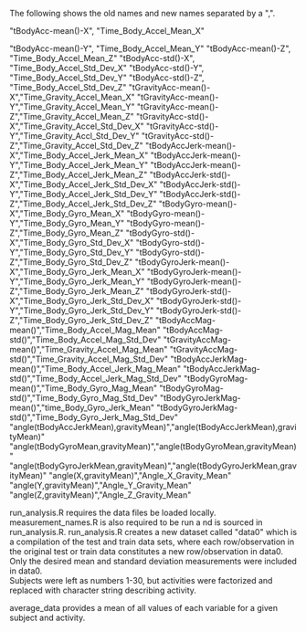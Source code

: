 The following shows the old names and new names separated by a  ",".


"tBodyAcc-mean()-X",      "Time_Body_Accel_Mean_X"

"tBodyAcc-mean()-Y",      "Time_Body_Accel_Mean_Y"
"tBodyAcc-mean()-Z",      "Time_Body_Accel_Mean_Z"
"tBodyAcc-std()-X",       "Time_Body_Accel_Std_Dev_X"
"tBodyAcc-std()-Y",       "Time_Body_Accel_Std_Dev_Y"
"tBodyAcc-std()-Z",       "Time_Body_Accel_Std_Dev_Z"
"tGravityAcc-mean()-X","Time_Gravity_Accel_Mean_X"
"tGravityAcc-mean()-Y","Time_Gravity_Accel_Mean_Y"
"tGravityAcc-mean()-Z","Time_Gravity_Accel_Mean_Z"
"tGravityAcc-std()-X","Time_Gravity_Accel_Std_Dev_X"
"tGravityAcc-std()-Y","Time_Gravity_Accl_Std_Dev_Y"
"tGravityAcc-std()-Z","Time_Gravity_Accel_Std_Dev_Z"
"tBodyAccJerk-mean()-X","Time_Body_Accel_Jerk_Mean_X"
"tBodyAccJerk-mean()-Y","Time_Body_Accel_Jerk_Mean_Y"
"tBodyAccJerk-mean()-Z","Time_Body_Accel_Jerk_Mean_Z"
"tBodyAccJerk-std()-X","Time_Body_Accel_Jerk_Std_Dev_X"
"tBodyAccJerk-std()-Y","Time_Body_Accel_Jerk_Std_Dev_Y"
"tBodyAccJerk-std()-Z","Time_Body_Accel_Jerk_Std_Dev_Z"
"tBodyGyro-mean()-X","Time_Body_Gyro_Mean_X"
"tBodyGyro-mean()-Y","Time_Body_Gyro_Mean_Y"
"tBodyGyro-mean()-Z","Time_Body_Gyro_Mean_Z"
"tBodyGyro-std()-X","Time_Body_Gyro_Std_Dev_X"
"tBodyGyro-std()-Y","Time_Body_Gyro_Std_Dev_Y"
"tBodyGyro-std()-Z","Time_Body_Gyro_Std_Dev_Z"
"tBodyGyroJerk-mean()-X","Time_Body_Gyro_Jerk_Mean_X"
"tBodyGyroJerk-mean()-Y","Time_Body_Gyro_Jerk_Mean_Y"
"tBodyGyroJerk-mean()-Z","Time_Body_Gyro_Jerk_Mean_Z"
"tBodyGyroJerk-std()-X","Time_Body_Gyro_Jerk_Std_Dev_X"
"tBodyGyroJerk-std()-Y","Time_Body_Gyro_Jerk_Std_Dev_Y"
"tBodyGyroJerk-std()-Z","Time_Body_Gyro_Jerk_Std_Dev_Z"
"tBodyAccMag-mean()","Time_Body_Accel_Mag_Mean"
"tBodyAccMag-std()","Time_Body_Accel_Mag_Std_Dev"
"tGravityAccMag-mean()","Time_Gravity_Accel_Mag_Mean"
"tGravityAccMag-std()","Time_Gravity_Accel_Mag_Std_Dev"
"tBodyAccJerkMag-mean()","Time_Body_Accel_Jerk_Mag_Mean"
"tBodyAccJerkMag-std()","Time_Body_Accel_Jerk_Mag_Std_Dev"
"tBodyGyroMag-mean()","Time_Body_Gyro_Mag_Mean"
"tBodyGyroMag-std()","Time_Body_Gyro_Mag_Std_Dev"
"tBodyGyroJerkMag-mean()","time_Body_Gyro_Jerk_Mean"
"tBodyGyroJerkMag-std()","Time_Body_Gyro_Jerk_Mag_Std_Dev"
"angle(tBodyAccJerkMean),gravityMean)","angle(tBodyAccJerkMean),gravityMean)"
"angle(tBodyGyroMean,gravityMean)","angle(tBodyGyroMean,gravityMean)"
"angle(tBodyGyroJerkMean,gravityMean)","angle(tBodyGyroJerkMean,gravityMean)"
"angle(X,gravityMean)","Angle_X_Gravity_Mean"
"angle(Y,gravityMean)","Angle_Y_Gravity_Mean"
"angle(Z,gravityMean)","Angle_Z_Gravity_Mean"

run_analysis.R requires the data files be loaded locally.  measurement_names.R is also required to be run a
nd is sourced in run_analysis.R.  run_analysis.R creates a new dataset called "data0" which is a compilation 
of the test and train data sets, where each row/observation in the original test or train data constitutes a 
new row/observation in data0.  Only the desired mean and standard deviation measurements were included in data0.  
Subjects were left as numbers 1-30, but activities were factorized and replaced with character string describing 
activity.

average_data provides a mean of all values of each variable for a given subject and activity.
